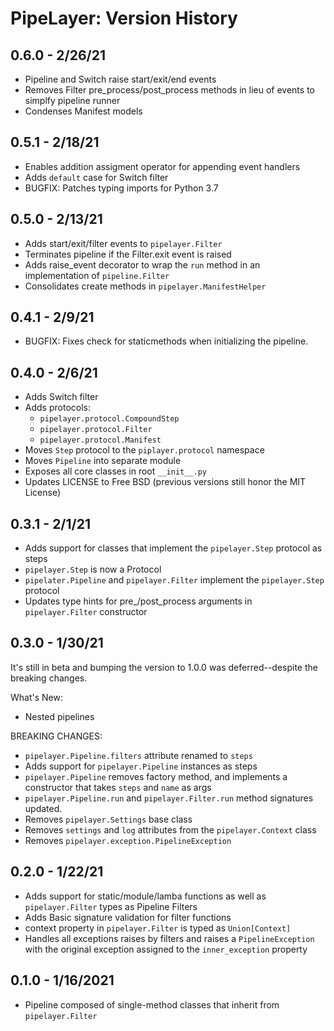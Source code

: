 # PipeLayer: Version History

## 0.6.0 - 2/26/21
* Pipeline and Switch raise start/exit/end events
* Removes Filter pre_process/post_process methods in lieu of events to simplfy pipeline runner
* Condenses Manifest models

## 0.5.1 - 2/18/21
* Enables addition assigment operator for appending event handlers
* Adds `default` case for Switch filter
* BUGFIX: Patches typing imports for Python 3.7

## 0.5.0 - 2/13/21
* Adds start/exit/filter events to `pipelayer.Filter`
* Terminates pipeline if the Filter.exit event is raised
* Adds raise_event decorator to wrap the `run` method in an implementation of `pipeline.Filter`
* Consolidates create methods in `pipelayer.ManifestHelper`

## 0.4.1 - 2/9/21
* BUGFIX: Fixes check for staticmethods when initializing the pipeline.

## 0.4.0 - 2/6/21
* Adds Switch filter
* Adds protocols:
  * `pipelayer.protocol.CompoundStep`
  * `pipelayer.protocol.Filter`
  * `pipelayer.protocol.Manifest`
* Moves `Step` protocol to the `piplayer.protocol` namespace
* Moves `Pipeline` into separate module
* Exposes all core classes in root `__init__.py`
* Updates LICENSE to Free BSD (previous versions still honor the MIT License)

## 0.3.1 - 2/1/21
* Adds support for classes that implement the `pipelayer.Step` protocol as steps
* `pipelayer.Step` is now a Protocol
* `pipelater.Pipeline` and `pipelayer.Filter` implement the `pipelayer.Step` protocol
* Updates type hints for pre_/post_process arguments in `pipelayer.Filter` constructor

## 0.3.0 - 1/30/21
It's still in beta and bumping the version to 1.0.0 was deferred--despite the breaking changes.

What's New:
* Nested pipelines

BREAKING CHANGES:
* `pipelayer.Pipeline.filters` attribute renamed to `steps`
* Adds support for `pipelayer.Pipeline` instances as steps
* `pipelayer.Pipeline` removes factory method, and implements a constructor that takes `steps` and `name` as args
* `pipelayer.Pipeline.run` and `pipelayer.Filter.run` method signatures updated.
* Removes `pipelayer.Settings` base class
* Removes `settings` and `log` attributes from the `pipelayer.Context` class
* Removes `pipelayer.exception.PipelineException`

## 0.2.0 - 1/22/21
* Adds support for static/module/lamba functions as well as `pipelayer.Filter` types as Pipeline Filters
* Adds Basic signature validation for filter functions
* context property in `pipelayer.Filter` is typed as `Union[Context]`
* Handles all exceptions raises by filters and raises a `PipelineException` with the original exception assigned to the `inner_exception` property

## 0.1.0 - 1/16/2021
* Pipeline composed of single-method classes that inherit from `pipelayer.Filter`
